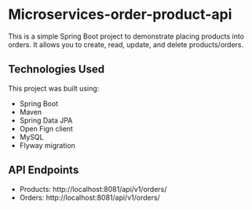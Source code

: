 # Microservices-order-product-api

This is a simple Spring Boot project to demonstrate placing products into orders. It allows you to create, read, update, and delete products/orders.

## Technologies Used
This project was built using:
- Spring Boot
- Maven
- Spring Data JPA
- Open Fign client
- MySQL
- Flyway migration

## API Endpoints
- Products: http://localhost:8081/api/v1/orders/
- Orders: http://localhost:8081/api/v1/orders/
